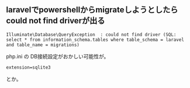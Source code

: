 ## laravelでpowershellからmigrateしようとしたらcould not find driverが出る
```
Illuminate\Database\QueryException  : could not find driver (SQL: select * from information_schema.tables where table_schema = laravel and table_name = migrations)
```

php.ini の DB接続設定がおかしい可能性が。
```
extension=sqlite3
```
とか。


